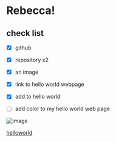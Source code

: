 # Rebecca!
## check list
- [x] github

- [x] repository x2 

- [x] an image
    
- [x] link to hello world webpage 

- [x] add to hello world

- [ ] add color to my hello world web page

      

![image](https://github.com/4ur0/4ur0.github.io/assets/168382907/367ccb20-677f-4c39-8451-ba84fafaac2a)


[helloworld](https://4ur0.github.io/hello-world/)
